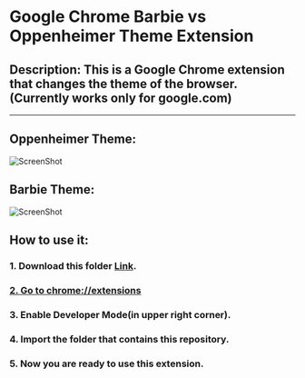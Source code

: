 # Google Chrome Barbie vs Oppenheimer Theme Extension

## Description: This is a Google Chrome extension that changes the theme of the browser. (Currently works only for google.com)

<hr>

## Oppenheimer Theme:

![ScreenShot](https://github.com/parthsali/Google-Chrome-Color-Picker-Extension/blob/main/Screenshot.jpg)

## Barbie Theme:

![ScreenShot](https://github.com/parthsali/Google-Chrome-Color-Picker-Extension/blob/main/Screenshot.jpg)

## How to use it:

### 1. Download this folder [Link](https://drive.google.com/drive/folders/1hFy3YPdAhno9pa0jyMQC44o7UCh8NXj7).

### [2. Go to chrome://extensions](chrome://extensions/)

### 3. Enable Developer Mode(in upper right corner).

### 4. Import the folder that contains this repository.

### 5. Now you are ready to use this extension.
